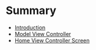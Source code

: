 # Summary

* [Introduction](README.md)
* [Model View Controller](model-view-controller.md)
* [Home View Controller Screen](chapter1.md)

